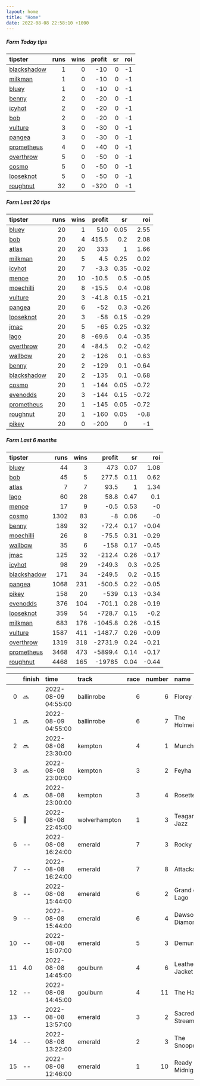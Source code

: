 ```yaml
---   
layout: home  
title: "Home"   
date: 2022-08-08 22:58:10 +1000  
---   
```



##### Form Today tips   

| tipster                                                         |   runs |   wins |   profit |   sr |   roi |
|:----------------------------------------------------------------|-------:|-------:|---------:|-----:|------:|
| [blackshadow](https://mrwayneo.github.io/tips/blackshadow.html) |      1 |      0 |      -10 |    0 |    -1 |
| [milkman](https://mrwayneo.github.io/tips/milkman.html)         |      1 |      0 |      -10 |    0 |    -1 |
| [bluey](https://mrwayneo.github.io/tips/bluey.html)             |      1 |      0 |      -10 |    0 |    -1 |
| [benny](https://mrwayneo.github.io/tips/benny.html)             |      2 |      0 |      -20 |    0 |    -1 |
| [icyhot](https://mrwayneo.github.io/tips/icyhot.html)           |      2 |      0 |      -20 |    0 |    -1 |
| [bob](https://mrwayneo.github.io/tips/bob.html)                 |      2 |      0 |      -20 |    0 |    -1 |
| [vulture](https://mrwayneo.github.io/tips/vulture.html)         |      3 |      0 |      -30 |    0 |    -1 |
| [pangea](https://mrwayneo.github.io/tips/pangea.html)           |      3 |      0 |      -30 |    0 |    -1 |
| [prometheus](https://mrwayneo.github.io/tips/prometheus.html)   |      4 |      0 |      -40 |    0 |    -1 |
| [overthrow](https://mrwayneo.github.io/tips/overthrow.html)     |      5 |      0 |      -50 |    0 |    -1 |
| [cosmo](https://mrwayneo.github.io/tips/cosmo.html)             |      5 |      0 |      -50 |    0 |    -1 |
| [looseknot](https://mrwayneo.github.io/tips/looseknot.html)     |      5 |      0 |      -50 |    0 |    -1 |
| [roughnut](https://mrwayneo.github.io/tips/roughnut.html)       |     32 |      0 |     -320 |    0 |    -1 |

##### Form Last 20 tips   

| tipster                                                         |   runs |   wins |   profit |   sr |   roi |
|:----------------------------------------------------------------|-------:|-------:|---------:|-----:|------:|
| [bluey](https://mrwayneo.github.io/tips/bluey.html)             |     20 |      1 |    510   | 0.05 |  2.55 |
| [bob](https://mrwayneo.github.io/tips/bob.html)                 |     20 |      4 |    415.5 | 0.2  |  2.08 |
| [atlas](https://mrwayneo.github.io/tips/atlas.html)             |     20 |     20 |    333   | 1    |  1.66 |
| [milkman](https://mrwayneo.github.io/tips/milkman.html)         |     20 |      5 |      4.5 | 0.25 |  0.02 |
| [icyhot](https://mrwayneo.github.io/tips/icyhot.html)           |     20 |      7 |     -3.3 | 0.35 | -0.02 |
| [menoe](https://mrwayneo.github.io/tips/menoe.html)             |     20 |     10 |    -10.5 | 0.5  | -0.05 |
| [moechilli](https://mrwayneo.github.io/tips/moechilli.html)     |     20 |      8 |    -15.5 | 0.4  | -0.08 |
| [vulture](https://mrwayneo.github.io/tips/vulture.html)         |     20 |      3 |    -41.8 | 0.15 | -0.21 |
| [pangea](https://mrwayneo.github.io/tips/pangea.html)           |     20 |      6 |    -52   | 0.3  | -0.26 |
| [looseknot](https://mrwayneo.github.io/tips/looseknot.html)     |     20 |      3 |    -58   | 0.15 | -0.29 |
| [jmac](https://mrwayneo.github.io/tips/jmac.html)               |     20 |      5 |    -65   | 0.25 | -0.32 |
| [lago](https://mrwayneo.github.io/tips/lago.html)               |     20 |      8 |    -69.6 | 0.4  | -0.35 |
| [overthrow](https://mrwayneo.github.io/tips/overthrow.html)     |     20 |      4 |    -84.5 | 0.2  | -0.42 |
| [wallbow](https://mrwayneo.github.io/tips/wallbow.html)         |     20 |      2 |   -126   | 0.1  | -0.63 |
| [benny](https://mrwayneo.github.io/tips/benny.html)             |     20 |      2 |   -129   | 0.1  | -0.64 |
| [blackshadow](https://mrwayneo.github.io/tips/blackshadow.html) |     20 |      2 |   -135   | 0.1  | -0.68 |
| [cosmo](https://mrwayneo.github.io/tips/cosmo.html)             |     20 |      1 |   -144   | 0.05 | -0.72 |
| [evenodds](https://mrwayneo.github.io/tips/evenodds.html)       |     20 |      3 |   -144   | 0.15 | -0.72 |
| [prometheus](https://mrwayneo.github.io/tips/prometheus.html)   |     20 |      1 |   -145   | 0.05 | -0.72 |
| [roughnut](https://mrwayneo.github.io/tips/roughnut.html)       |     20 |      1 |   -160   | 0.05 | -0.8  |
| [pikey](https://mrwayneo.github.io/tips/pikey.html)             |     20 |      0 |   -200   | 0    | -1    |

##### Form Last 6 months   

| tipster                                                         |   runs |   wins |   profit |   sr |   roi |
|:----------------------------------------------------------------|-------:|-------:|---------:|-----:|------:|
| [bluey](https://mrwayneo.github.io/tips/bluey.html)             |     44 |      3 |    473   | 0.07 |  1.08 |
| [bob](https://mrwayneo.github.io/tips/bob.html)                 |     45 |      5 |    277.5 | 0.11 |  0.62 |
| [atlas](https://mrwayneo.github.io/tips/atlas.html)             |      7 |      7 |     93.5 | 1    |  1.34 |
| [lago](https://mrwayneo.github.io/tips/lago.html)               |     60 |     28 |     58.8 | 0.47 |  0.1  |
| [menoe](https://mrwayneo.github.io/tips/menoe.html)             |     17 |      9 |     -0.5 | 0.53 | -0    |
| [cosmo](https://mrwayneo.github.io/tips/cosmo.html)             |   1302 |     83 |     -8   | 0.06 | -0    |
| [benny](https://mrwayneo.github.io/tips/benny.html)             |    189 |     32 |    -72.4 | 0.17 | -0.04 |
| [moechilli](https://mrwayneo.github.io/tips/moechilli.html)     |     26 |      8 |    -75.5 | 0.31 | -0.29 |
| [wallbow](https://mrwayneo.github.io/tips/wallbow.html)         |     35 |      6 |   -158   | 0.17 | -0.45 |
| [jmac](https://mrwayneo.github.io/tips/jmac.html)               |    125 |     32 |   -212.4 | 0.26 | -0.17 |
| [icyhot](https://mrwayneo.github.io/tips/icyhot.html)           |     98 |     29 |   -249.3 | 0.3  | -0.25 |
| [blackshadow](https://mrwayneo.github.io/tips/blackshadow.html) |    171 |     34 |   -249.5 | 0.2  | -0.15 |
| [pangea](https://mrwayneo.github.io/tips/pangea.html)           |   1068 |    231 |   -500.5 | 0.22 | -0.05 |
| [pikey](https://mrwayneo.github.io/tips/pikey.html)             |    158 |     20 |   -539   | 0.13 | -0.34 |
| [evenodds](https://mrwayneo.github.io/tips/evenodds.html)       |    376 |    104 |   -701.1 | 0.28 | -0.19 |
| [looseknot](https://mrwayneo.github.io/tips/looseknot.html)     |    359 |     54 |   -728.7 | 0.15 | -0.2  |
| [milkman](https://mrwayneo.github.io/tips/milkman.html)         |    683 |    176 |  -1045.8 | 0.26 | -0.15 |
| [vulture](https://mrwayneo.github.io/tips/vulture.html)         |   1587 |    411 |  -1487.7 | 0.26 | -0.09 |
| [overthrow](https://mrwayneo.github.io/tips/overthrow.html)     |   1319 |    318 |  -2731.9 | 0.24 | -0.21 |
| [prometheus](https://mrwayneo.github.io/tips/prometheus.html)   |   3468 |    473 |  -5899.4 | 0.14 | -0.17 |
| [roughnut](https://mrwayneo.github.io/tips/roughnut.html)       |   4468 |    165 | -19785   | 0.04 | -0.44 |

|    | finish            | time                | track         |   race |   number | name               |   odds | tipster             |
|---:|:------------------|:--------------------|:--------------|-------:|---------:|:-------------------|-------:|:--------------------|
|  0 | :soon:            | 2022-08-09 04:55:00 | ballinrobe    |      6 |        6 | Florey Spud        |   0    | looseknot           |
|  1 | :soon:            | 2022-08-09 04:55:00 | ballinrobe    |      6 |        7 | The Holmeister     |   0    | looseknot           |
|  2 | :soon:            | 2022-08-08 23:30:00 | kempton       |      4 |        1 | Munch              |   2.75 | milkman             |
|  3 | :soon:            | 2022-08-08 23:00:00 | kempton       |      3 |        2 | Feyha              |   4.33 | looseknot           |
|  4 | :soon:            | 2022-08-08 23:00:00 | kempton       |      3 |        4 | Rosette            |   5.5  | looseknot           |
|  5 | :3rd_place_medal: | 2022-08-08 22:45:00 | wolverhampton |      1 |        3 | Teagarden Jazz     |   3.6  | vulture             |
|  6 | --                | 2022-08-08 16:24:00 | emerald       |      7 |        3 | Rocky Poet         |   0    | vulture             |
|  7 | --                | 2022-08-08 16:24:00 | emerald       |      7 |        8 | Attackabeel        |   0    | pangea,icyhot       |
|  8 | --                | 2022-08-08 15:44:00 | emerald       |      6 |        2 | Grand de Lago      |   0    | benny,pangea        |
|  9 | --                | 2022-08-08 15:44:00 | emerald       |      6 |        4 | Dawson Diamond     |   0    | overthrow           |
| 10 | --                | 2022-08-08 15:07:00 | emerald       |      5 |        3 | Demurral           |   0    | benny,icyhot        |
| 11 | 4.0               | 2022-08-08 14:45:00 | goulburn      |      4 |        6 | Leather Jacket Lew |  21    | overthrow,bob       |
| 12 | --                | 2022-08-08 14:45:00 | goulburn      |      4 |       11 | The Halo           |   6.5  | vulture             |
| 13 | --                | 2022-08-08 13:57:00 | emerald       |      3 |        2 | Sacred Stream      |   0    | overthrow,looseknot |
| 14 | --                | 2022-08-08 13:22:00 | emerald       |      2 |        3 | The Snooperstar    |   0    | overthrow           |
| 15 | --                | 2022-08-08 12:46:00 | emerald       |      1 |       10 | Ready By Midnight  |   0    | cosmo,bluey         |